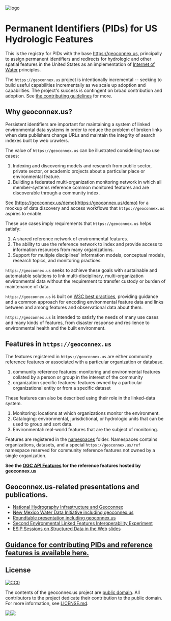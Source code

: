 ![logo](https://user-images.githubusercontent.com/44071350/111527969-eb43b980-8736-11eb-82ca-3418b045df4b.png)


# Permanent Identifiers (PIDs) for US Hydrologic Features

This is the registry for PIDs with the base https://geoconnex.us, principally to assign permanent identifiers and redirects for hydrologic and other spatial features in the United States as an implementation of [Internet of Water](https://github.com/opengeospatial/SELFIE/blob/master/docs/demo/internet_of_water.md) principles.

The `https://geoconnex.us` project is intentionally incremental -- seeking to build useful capabilities incrementally as we scale up adoption and capabilities. The project's success is contingent on broad contribution and adoption. See [the contributing guidelines](https://github.com/internetofwater/geoconnex.us/blob/master/CONTRIBUTING.md) for more.

## Why geoconnex.us?

Persistent identifiers are important for maintaining a system of linked environmental data systems in order to reduce the problem of broken links when data publishers change URLs and maintain the integrity of search indexes built by web crawlers.

The value of `https://geoconnex.us` can be illustrated considering two use cases:

1. Indexing and discovering models and research from public sector, private sector, or academic projects about a particular place or environmental feature.  
1. Building a federated multi-organization monitoring network in which all member-systems reference common monitored features and are discoverable through a community index.

See [https://geoconnex.us/demo](https://geoconnex.us/demo) for a mockup of data discovery and access workflows that `https://geoconnex.us` aspires to enable.

These use cases imply requirements that `https://geoconnex.us` helps satisfy:

1. A shared reference network of environmental features.
1. The ability to use the reference network to index and provide access to information resources from many organizations.
1. Support for multiple disciplines' information models, conceptual models, research topics, and monitoring practices.

`https://geoconnex.us` seeks to achieve these goals with sustainable and automatable solutions to link multi-disciplinary, multi-organization environmental data without the requirement to transfer custody or burden of maintenance of data.

`https://geoconnex.us` is built on [W3C best practices](https://www.w3.org/TR/sdw-bp/), providing guidance and a common approach for encoding environmental feature data and links between and among features and observational data about them.

`https://geoconnex.us` is intended to satisfy the needs of many use cases and many kinds of features, from disaster response and resilience to environmental health and the built environment.

## Features in `https://geoconnex.us`

The features registered in `https://geoconnex.us` are either community reference features or associated with a particular organization or database.

1. community reference features: monitoring and environmental features collated by a person or group in the interest of the community
1. organization specific features: features owned by a particular organizational entity or from a specific dataset

These features can also be described using their role in the linked-data system.

1. Monitoring: locations at which organizations monitor the environment.
1. Cataloging: environmental, jurisdictional, or hydrologic units that can be used to group and sort data.
1. Environmental: real-world features that are the subject of monitoring.

Features are registered in the [namespaces](https://github.com/internetofwater/geoconnex.us/tree/master/namespaces) folder. Namespaces contains organizations, datasets, and a special `https://geoconnex.us/ref` namespace reserved for community reference features not owned by a single organization.

**See the [OGC API Features](https://reference.geoconnex.us/) for the reference features hosted by geoconnex.us**

## Geoconnex.us-related presentations and publications.
- [National Hydrography Infrastructure and Geoconnex](https://drive.google.com/file/d/1J0NKYOq3pGjQXr58FKO8sd7uHpGA8kNB/view?usp=sharing)
- [New Mexico Water Data Initiative including geoconnex.us](https://webresources.internetofwater.us/presentations/geoconnex%20federal.pptx)
- [Roundtable presentation including geoconnex.us](https://www.westernstateswater.org/wp-content/uploads/2020/06/CO_Roundable_IoW.pdf)
- [Second Environmental Linked Features Interoperability Experiment](https://github.com/opengeospatial/SELFIE)
- [ESIP Sessions on Structured Data in the Web](https://2020esipsummermeeting.sched.com/event/cIvv/structured-data-on-the-web-putting-best-practice-to-work) [slides](https://docs.google.com/presentation/d/1LSXHz2_Y7hrkGZPC_sNoJWl8AIujI8AAWktl9amIR4E/edit#slide=id.g8250495469_1_30)

## [Guidance for contributing PIDs and reference features is available here.](https://github.com/internetofwater/geoconnex.us/blob/master/CONTRIBUTING.md)

## License

[![CC0](https://i.creativecommons.org/p/zero/1.0/88x31.png)](https://creativecommons.org/publicdomain/zero/1.0/)

The contents of the geoconnex.us project are [public domain](https://creativecommons.org/publicdomain/zero/1.0/). All contributors to the project dedicate their contribution to the public domain. For more information, see [LICENSE.md](LICENSE.md).

[![](https://internetofwater.org/wp-content/uploads/2019/12/iow_logo_horizontal_rgb_TM_header.png)](https://internetofwater.org/)[![](https://upload.wikimedia.org/wikipedia/commons/thumb/1/1c/USGS_logo_green.svg/320px-USGS_logo_green.svg.png)](https://www.usgs.gov/mission-areas/water-resources)
